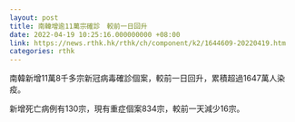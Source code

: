 ```yaml
---
layout: post
title: 南韓增逾11萬宗確診　較前一日回升
date: 2022-04-19 10:25:16.000000000 +08:00
link: https://news.rthk.hk/rthk/ch/component/k2/1644609-20220419.htm
categories: rthk
---
```


南韓新增11萬8千多宗新冠病毒確診個案，較前一日回升，累積超過1647萬人染疫。

新增死亡病例有130宗，現有重症個案834宗，較前一天減少16宗。
